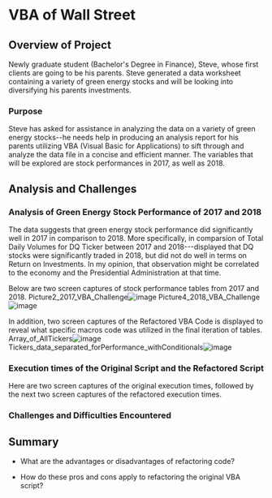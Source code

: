 # VBA of Wall Street

## Overview of Project
Newly graduate student (Bachelor's Degree in Finance), Steve, whose first clients are going to be his parents. Steve generated a data worksheet containing a variety of green energy stocks and will be looking into diversifying his parents investments. 

### Purpose
Steve has asked for assistance in analyzing the data on a variety of green energy stocks--he needs help in producing an analysis report for his parents utilizing VBA (Visual Basic for Applications) to sift through and analyze the data file in a concise and efficient manner. The variables that will be explored are stock performances in 2017, as well as 2018.

## Analysis and Challenges

### Analysis of Green Energy Stock Performance of 2017 and 2018
The data suggests that green energy stock performance did significantly well in 2017 in comparison to 2018. More specifically, in comparsion of Total Daily Volumes for DQ Ticker between 2017 and 2018---displayed that DQ stocks were significantly traded in 2018, but did not do well in terms on Return on Investments. In my opinion, that observation might be correlated to the economy and the Presidential Administration at that time. 

Below are two screen captures of stock performance tables from 2017 and 2018. 
Picture2_2017_VBA_Challenge![image](https://user-images.githubusercontent.com/80291340/112772386-54ec7f00-8fe5-11eb-962c-f2fa9a61b01e.png)
Picture4_2018_VBA_Challenge![image](https://user-images.githubusercontent.com/80291340/112772390-5f0e7d80-8fe5-11eb-9423-90aca2c307e9.png)


In addition, two screen captures of the Refactored VBA Code is displayed to reveal what specific macros code was utilized in the final iteration of tables. 
Array_of_AllTickers![image](https://user-images.githubusercontent.com/80291340/112772428-98df8400-8fe5-11eb-8c7b-c9c7ca02f7ec.png)
Tickers_data_separated_forPerformance_withConditionals![image](https://user-images.githubusercontent.com/80291340/112772437-a3018280-8fe5-11eb-8092-d3c488a3ecda.png)


### Execution times of the Original Script and the Refactored Script
Here are two screen captures of the original execution times, followed by the next two screen captures of the refactored execution times. 


### Challenges and Difficulties Encountered


## Summary

- What are the advantages or disadvantages of refactoring code?

- How do these pros and cons apply to refactoring the original VBA script?

